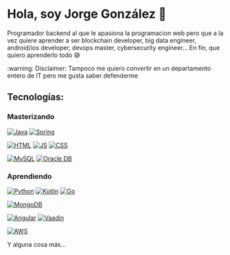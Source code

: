 # Hola, soy Jorge González 👋

Programador backend al que le apasiona la programacion web pero que a la vez quiere aprender a ser blockchain developer, big data engineer, android/ios developer, devops master, cybersecurity engineer... En fin, que quiero aprenderlo todo  😅
<p>
:warning: Disclaimer: Tampoco me quiero convertir en un departamento entero de IT pero me gusta saber defenderme


## Tecnologías:

### Masterizando
[![Java](https://img.shields.io/badge/Java-F77800?style=for-the-badge&logo=oracle&logoColor=white&labelColor=101010)]()
[![Spring](https://img.shields.io/badge/Spring-2CC40A?style=for-the-badge&logo=spring&logoColor=white&labelColor=101010)]()

[![HTML](https://img.shields.io/badge/Html-F77800?style=for-the-badge&logo=html5&logoColor=white&labelColor=101010)]()
[![JS](https://img.shields.io/badge/Javascript-FFF300?style=for-the-badge&logo=javascript&logoColor=white&labelColor=101010)]()
[![CSS](https://img.shields.io/badge/Css-1C6CE0?style=for-the-badge&logo=css3&logoColor=white&labelColor=101010)]()

[![MySQL](https://img.shields.io/badge/MySQL-FFFFFF?style=for-the-badge&logo=mysql&logoColor=white&labelColor=101010)]()
[![Oracle DB](https://img.shields.io/badge/OracleDB-FF0000?style=for-the-badge&logo=oracle&logoColor=white&labelColor=101010)]()

### Aprendiendo
[![Python](https://img.shields.io/badge/Python-yellow?style=for-the-badge&logo=python&logoColor=white&labelColor=101010)]()
[![Kotlin](https://img.shields.io/badge/Kotlin-6C0094?style=for-the-badge&logo=kotlin&logoColor=white&labelColor=101010)]()
[![Go](https://img.shields.io/badge/Go-00B9A9?style=for-the-badge&logo=Go&logoColor=white&labelColor=101010)]()
  
[![MongoDB](https://img.shields.io/badge/MongoDB-47A248?style=for-the-badge&logo=mongodb&logoColor=white&labelColor=101010)]()
  
[![Angular](https://img.shields.io/badge/Angular-C80000?style=for-the-badge&logo=angular&logoColor=white&labelColor=101010)]()
[![Vaadin](https://img.shields.io/badge/Vaadin-0036FF?style=for-the-badge&logo=Vaadin&logoColor=white&labelColor=101010)]()

[![AWS](https://img.shields.io/badge/AWS-232F3E?style=for-the-badge&logo=amazon-aws&logoColor=white&labelColor=101010)]()


Y alguna cosa más...
